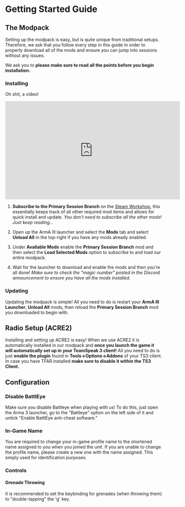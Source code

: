 # Getting Started Guide

## The Modpack

Setting up the modpack is easy, but is quite unique from traditional setups. Therefore, we ask that you follow every step in this guide in order to properly download all of the mods and ensure you can jump into sessions without any issues.

We ask you to **please make sure to read all the points before you begin installation.**

### Installing

Oh shit, a video!

<iframe width="560" height="315" src="https://www.youtube-nocookie.com/embed/dBmGwxD_oQ0" frameborder="0" allow="accelerometer; autoplay; encrypted-media; gyroscope; picture-in-picture" allowfullscreen></iframe>

1. **Subscribe to the Primary Session Branch** on the [Steam Workshop](https://steamcommunity.com/sharedfiles/filedetails/?id=1092924095), this essentially keeps track of all other required mod items and allows for quick install and update. _You don't need to subscribe all the other mods! Just keep reading..._

2. Open up the ArmA III launcher and select the **Mods** tab and select **Unload All** in the top-right if you have any mods already enabled.

3. Under **Available Mods** enable the **Primary Session Branch** mod and then select the **Load Selected Mods** option to subscribe to and load our entire modpack.

4. Wait for the launcher to download and enable the mods and then you’re all done! _Make sure to check the "magic number" posted in the Discord announcement to ensure you have all the mods installed._

### Updating

Updating the modpack is simple! All you need to do is restart your **ArmA III Launcher**, **Unload All** mods, then reload the **Primary Session Branch** mod you downloaded to begin with.

## Radio Setup (ACRE2)

Installing and setting up ACRE2 is easy! When we use ACRE2 it is automatically installed in our modpack and **once you launch the game it will automatically set up in your TeamSpeak 3 client!** All you need to do is just **enable the plugin** found in **Tools->Options->Addons** of your TS3 client. In case you have TFAR installed **make sure to disable it within the TS3 Client.**

## Configuration

### Disable BattlEye

Make sure you disable Battleye when playing with us! To do this, just open the Arma 3 launcher, go to the "Battleye" option on the left side of it and untick "Enable BattlEye anti-cheat software."

### In-Game Name

You are required to change your in-game profile name to the shortened name assigned to you when you joined the unit. If you are unable to change the profile name, please create a new one with the name assigned. This simply used for identification purposes.

### Controls

#### Grenade Throwing

It is recommended to set the keybinding for grenades (when throwing them) to "double-tapping" the 'g' key.

<!-- #### Enhanced Movement

In order to use the Enhanced Movement mod (climbing over walls or strategically using people as stools) you are required to assign a key of your choice to it. In order to do this go into the 'Options' menu, 'Controls' and then find 'Custom Controls' in the dropdown menu. Find "Use Action 1" and add your preferred key. The recommended key is the backslash '\' button.

#### Quick Release Buckle

When in combat, you may find it better to quickly drop your backpack, so you need to set a key for "Release Ruck" under `Controls -> Addons -> Quick Release Buckle`. We recommend **ALT+R**.

#### Quick Release Buckle

You can knockout players and AI with your weapon! To do this, look for the "Buttstroke" control under `Controls -> Addons -> TacSalmon Buttstroke`. We recommend using **CTRL+F**. -->
